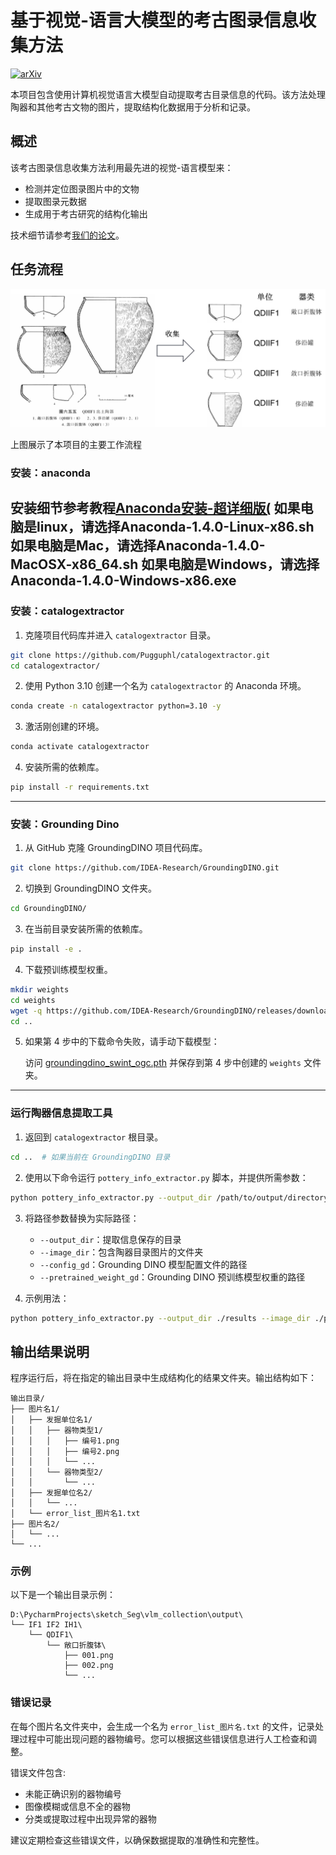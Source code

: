 # 基于视觉-语言大模型的考古图录信息收集方法

[![arXiv](https://img.shields.io/badge/arXiv-2412.20088-b31b1b.svg)](https://arxiv.org/pdf/2412.20088)

本项目包含使用计算机视觉语言大模型自动提取考古目录信息的代码。该方法处理陶器和其他考古文物的图片，提取结构化数据用于分析和记录。

## 概述

该考古图录信息收集方法利用最先进的视觉-语言模型来：

- 检测并定位图录图片中的文物
- 提取图录元数据
- 生成用于考古研究的结构化输出

技术细节请参考[我们的论文](https://arxiv.org/pdf/2412.20088)。

## 任务流程

![工程任务流程图](考古陶器图录收集任务示意图.png)

上图展示了本项目的主要工作流程


### **安装：anaconda**

安装细节参考教程[Anaconda安装-超详细版(](https://blog.csdn.net/qq_45281589/article/details/134597810)
如果电脑是linux，请选择Anaconda-1.4.0-Linux-x86.sh
如果电脑是Mac，请选择Anaconda-1.4.0-MacOSX-x86_64.sh
如果电脑是Windows，请选择Anaconda-1.4.0-Windows-x86.exe
---

### **安装：catalogextractor**

1. 克隆项目代码库并进入 `catalogextractor` 目录。

```bash
git clone https://github.com/Pugguphl/catalogextractor.git
cd catalogextractor/
```

2. 使用 Python 3.10 创建一个名为 `catalogextractor` 的 Anaconda 环境。

```bash
conda create -n catalogextractor python=3.10 -y
```

3. 激活刚创建的环境。

```bash
conda activate catalogextractor
```

4. 安装所需的依赖库。

```bash
pip install -r requirements.txt
```

---

### **安装：Grounding Dino**

1. 从 GitHub 克隆 GroundingDINO 项目代码库。

```bash
git clone https://github.com/IDEA-Research/GroundingDINO.git
```

2. 切换到 GroundingDINO 文件夹。

```bash
cd GroundingDINO/
```

3. 在当前目录安装所需的依赖库。

```bash
pip install -e .
```

4. 下载预训练模型权重。

```bash
mkdir weights
cd weights
wget -q https://github.com/IDEA-Research/GroundingDINO/releases/download/v0.1.0-alpha/groundingdino_swint_ogc.pth
cd ..
```

5. 如果第 4 步中的下载命令失败，请手动下载模型：
   
   访问 [groundingdino_swint_ogc.pth](https://github.com/IDEA-Research/GroundingDINO/releases/download/v0.1.0-alpha/groundingdino_swint_ogc.pth) 并保存到第 4 步中创建的 `weights` 文件夹。

---

### **运行陶器信息提取工具**

1. 返回到 `catalogextractor` 根目录。

```bash
cd ..  # 如果当前在 GroundingDINO 目录
```

2. 使用以下命令运行 `pottery_info_extractor.py` 脚本，并提供所需参数：

```bash
python pottery_info_extractor.py --output_dir /path/to/output/directory --image_dir /path/to/pottery/images/folder --config_gd /path/to/grounding_dino/config --pretrained_weight_gd /path/to/grounding_dino/weights
```

3. 将路径参数替换为实际路径：
    - `--output_dir`：提取信息保存的目录
    - `--image_dir`：包含陶器目录图片的文件夹
    - `--config_gd`：Grounding DINO 模型配置文件的路径
    - `--pretrained_weight_gd`：Grounding DINO 预训练模型权重的路径

4. 示例用法：

```bash
python pottery_info_extractor.py --output_dir ./results --image_dir ./pottery_catalog_images --config_gd GroundingDINO/groundingdino/config/GroundingDINO_SwinT_OGC.py --pretrained_weight_gd GroundingDINO/weights/groundingdino_swint_ogc.pth
```

## 输出结果说明

程序运行后，将在指定的输出目录中生成结构化的结果文件夹。输出结构如下：

```
输出目录/
├── 图片名1/
│   ├── 发掘单位名1/
│   │   ├── 器物类型1/
│   │   │   ├── 编号1.png
│   │   │   ├── 编号2.png
│   │   │   └── ...
│   │   └── 器物类型2/
│   │       └── ...
│   ├── 发掘单位名2/
│   │   └── ...
│   └── error_list_图片名1.txt
├── 图片名2/
│   └── ...
└── ...
```

### 示例

以下是一个输出目录示例：

```
D:\PycharmProjects\sketch_Seg\vlm_collection\output\
└── IF1 IF2 IH1\
    └── QDIF1\
        └── 敞口折腹钵\
            ├── 001.png
            ├── 002.png
            └── ...
```

### 错误记录

在每个图片名文件夹中，会生成一个名为 `error_list_图片名.txt` 的文件，记录处理过程中可能出现问题的器物编号。您可以根据这些错误信息进行人工检查和调整。

错误文件包含:
- 未能正确识别的器物编号
- 图像模糊或信息不全的器物
- 分类或提取过程中出现异常的器物

建议定期检查这些错误文件，以确保数据提取的准确性和完整性。